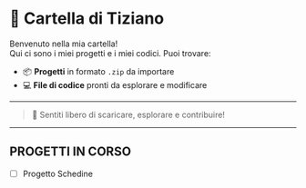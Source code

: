 # 📁 Cartella di Tiziano

Benvenuto nella mia cartella!  
Qui ci sono i miei progetti e i miei codici. Puoi trovare:

- 📦 **Progetti** in formato `.zip` da importare  
- 💻 **File di codice** pronti da esplorare e modificare  

---

> 🚀 Sentiti libero di scaricare, esplorare e contribuire!

---

## PROGETTI IN CORSO
- [ ] Progetto Schedine
